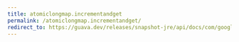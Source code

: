 ```yaml
---
title: atomiclongmap.incrementandget
permalink: /atomiclongmap.incrementandget/
redirect_to: https://guava.dev/releases/snapshot-jre/api/docs/com/google/common/util/concurrent/AtomicLongMap.html#incrementAndGet-K-
---
```

